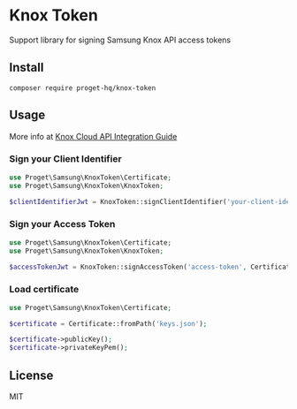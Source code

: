 # Knox Token

Support library for signing Samsung Knox API access tokens

## Install

```
composer require proget-hq/knox-token
```

## Usage

More info at [Knox Cloud API Integration Guide](https://docs.samsungknox.com/dev/knox-cloud-authentication/tutorial/tutorial-for-customers-generate-access-token/)

### Sign your Client Identifier

```php
use Proget\Samsung\KnoxToken\Certificate;
use Proget\Samsung\KnoxToken\KnoxToken;

$clientIdentifierJwt = KnoxToken::signClientIdentifier('your-client-identifier', Certificate::fromPath('keys.json'));
```

### Sign your Access Token

```php
use Proget\Samsung\KnoxToken\Certificate;
use Proget\Samsung\KnoxToken\KnoxToken;

$accessTokenJwt = KnoxToken::signAccessToken('access-token', Certificate::fromPath('keys.json'));
```

### Load certificate

```php
use Proget\Samsung\KnoxToken\Certificate;

$certificate = Certificate::fromPath('keys.json');

$certificate->publicKey();
$certificate->privateKeyPem();
````

## License

MIT

